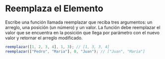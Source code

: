 # Reemplaza el Elemento

Escribe una función llamada reemplazar que reciba tres argumentos: un arreglo, una posición (un número) y un valor. La función debe reemplazar el valor que se encuentra en la posición que llega por parámetro con el nuevo valor y retornar el arreglo modificado.

```javascript
reemplazar([1, 2, 3, 4], 1, 3); // [1, 3, 3, 4]
reemplazar(["Pedro", "Maria"], 0, "Juan"); // ["Juan", "Maria"]
```

